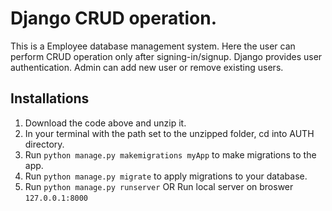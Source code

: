 # Django CRUD operation. 
This is a Employee database management system. Here the user can perform CRUD operation only after signing-in/signup. Django provides user authentication. Admin can add new user or remove existing users.

## Installations
1. Download the code above and unzip it.
2. In your terminal with the path set to the unzipped folder, cd into AUTH directory.
3. Run `python manage.py makemigrations myApp` to make migrations to the app.
4. Run `python manage.py migrate` to apply migrations to your database.
5. Run `python manage.py runserver` 
OR  Run local server on broswer `127.0.0.1:8000`
